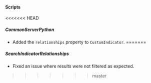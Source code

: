 
#### Scripts
<<<<<<< HEAD
##### CommonServerPython
- Added the `relationships` property to `CustomIndicator`.
=======
##### SearchIndicatorRelationships
- Fixed an issue where results were not filtered as expected.
>>>>>>> master

